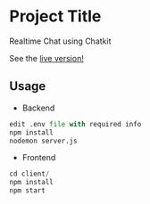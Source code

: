 # Project Title

Realtime Chat using Chatkit

See the [live version!](https://comicsghorchat.web.app)


## Usage
* Backend
```python
edit .env file with required info
npm install
nodemon server.js
```
* Frontend
```python
cd client/
npm install
npm start
```
